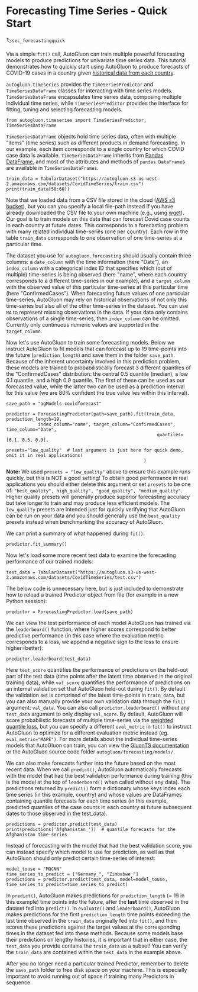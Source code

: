 # Forecasting Time Series - Quick Start
:label:`sec_forecastingquick`

Via a simple `fit()` call, AutoGluon can train multiple powerful forecasting models to produce predictions 
for univariate time series data. 
This tutorial demonstrates how to quickly start using AutoGluon to produce forecasts of COVID-19 cases in a 
country given [historical data from each country](https://www.kaggle.com/c/covid19-global-forecasting-week-4). 

`autogluon.timeseries` provides the `TimeSeriesPredictor` and `TimeSeriesDataFrame` classes for interacting 
with time series models. `TimeSeriesDataFrame` encapsulates time series data, composing multiple individual 
time series, while `TimeSeriesPredictor` provides the interface for fitting, tuning and selecting forecasting
models.

```{.python .input}
from autogluon.timeseries import TimeSeriesPredictor, TimeSeriesDataFrame 
```

`TimeSeriesDataFrame` objects hold time series data, often with multiple "items" (time series) such as different
products in demand forecasting. In our example, each item corresponds to a single country for which COVID
case data is available. `TimeSeriesDataFrame` inherits from 
[Pandas DataFrame](https://pandas.pydata.org/pandas-docs/stable/reference/api/pandas.DataFrame.html), and 
most of the attributes and methods of `pandas.DataFrame`s are available in `TimeSeriesDataFrames`.

```{.python .input}
train_data = TabularDataset("https://autogluon.s3-us-west-2.amazonaws.com/datasets/CovidTimeSeries/train.csv")
print(train_data[50:60])
```

Note that we loaded data from a CSV file stored in the cloud ([AWS s3 bucket](https://aws.amazon.com/s3/)), but you 
can you specify a local file-path instead if you have already downloaded the CSV file to your own machine (e.g., using [wget](https://www.gnu.org/software/wget/)). Our goal is to train models on this data that can forecast Covid case counts in each country at future dates. This corresponds to a forecasting problem with many related individual time-series (one per country). Each row in the table `train_data` corresponds to one observation of one time-series at a particular time.

The dataset you use for `autogluon.forecasting` should usually contain three columns: a `date_column` with the time information (here "Date"), an `index_column` with a categorical index ID that specifies which (out of multiple) time-series is being observed (here "name", where each country corresponds to a different time-series in our example), and a `target_column` with the observed value of this particular time-series at this particular time (here "ConfirmedCases"). When forecasting future values of one particular time-series, AutoGluon may rely on historical observations of not only this time-series but also all of the other time-series in the dataset. You can use `NA` to represent missing observations in the data. If your data only contains observations of a single time-series, then `index_column` can be omitted. Currently only continuous numeric values are supported in the `target_column`.

Now let's use AutoGluon to train some forecasting models. Below we instruct AutoGluon to fit models that can forecast up to 19 time-points into the future (`prediction_length`) and save them in the folder `save_path`. Because of the inherent uncertainty involved in this prediction problem, these models are trained to probabilistically forecast 3 different quantiles of the "ConfirmedCases" distribution: the central 0.5 quantile (median), a low 0.1 quantile, and a high 0.9 quantile. The first of these can be used as our forecasted value, while the latter two can be used as a prediction interval for this value (we are 80% confident the true value lies within this interval).

```{.python .input}
save_path = "agModels-covidforecast"

predictor = ForecastingPredictor(path=save_path).fit(train_data, prediction_length=19,
            index_column="name", target_column="ConfirmedCases", time_column="Date",
                                                         quantiles=[0.1, 0.5, 0.9],
                                                         presets="low_quality"  # last argument is just here for quick demo, omit it in real applications!
                                                    )
```

**Note:** We used `presets = "low_quality"` above to ensure this example runs quickly, but this is NOT a good setting!  To obtain good performance in real applications you should either delete this argument or set `presets` to be one of: `"best_quality", high_quality", "good_quality", "medium_quality"`. Higher quality presets will generally produce superior forecasting accuracy but take longer to train and may produce less efficient models. The `low_quality` presets are intended just for quickly verifying that AutoGluon can be run on your data and you should generally use the `best_quality` presets instead when benchmarking the accuracy of AutoGluon.

We can print a summary of what happened during `fit()`:

```{.python .input}
predictor.fit_summary()
```

Now let's load some more recent test data to examine the forecasting performance of our trained models:

```{.python .input}
test_data = TabularDataset("https://autogluon.s3-us-west-2.amazonaws.com/datasets/CovidTimeSeries/test.csv")
```

The below code is unnecessary here, but is just included to demonstrate how to reload a trained Predictor object from file (for example in a new Python session):

```{.python .input}
predictor = ForecastingPredictor.load(save_path)
```

We can view the test performance of each model AutoGluon has trained via the `leaderboard()` function, where higher scores correspond to better predictive performance (in this case where the evaluation metric corresponds to a loss, we append a negative sign to the loss to ensure higher=better):

```{.python .input}
predictor.leaderboard(test_data)
```

Here `test_score` quantifies the performance of predictions on the held-out part of the test data (time points after the latest time observed in the original training data), while `val_score` quantifies the performance of predictions on an internal validation set that AutoGluon held-out during `fit()`. By default the validation set is comprised of the latest time-points in `train_data`, but you can also manually provide your own validation data through the `fit()` argument: `val_data`. You can also call `predictor.leaderboard()` without any `test_data` argument to only display `val_score`. By default, AutoGluon will score probabilistic forecasts of multiple time-series via the [weighted quantile loss](https://docs.aws.amazon.com/forecast/latest/dg/metrics.html#metrics-wQL), but you can specify a different `eval_metric` in `fit()` to instruct AutoGluon to optimize for a different evaluation metric instead (eg. `eval_metric="MAPE")`. For more details about the individual time-series models that AutoGluon can train, you can view the [GluonTS documentation](https://ts.gluon.ai/) or the AutoGluon source code folder `autogluon/forecasting/models/`.

We can also make forecasts further into the future based on the most recent data. When we call `predict()`, AutoGluon automatically forecasts with the model that had the best validation performance during training (this is the model at the top of `leaderboard()` when called without any data). The predictions returned by `predict()` form a dictionary whose keys index each time series (in this example, country) and whose values are DataFrames containing quantile forecasts for each time series (in this example, predicted quantiles of the case counts in each country at future subsequent dates to those observed in the test_data).

```{.python .input}
predictions = predictor.predict(test_data)
print(predictions['Afghanistan_'])  # quantile forecasts for the Afghanistan time-series
```

Instead of forecasting with the model that had the best validation score, you can instead specify which model to use for prediction, as well as that AutoGluon should only predict certain time-series of interest:

```{.python .input}
model_touse = "MQCNN"
time_series_to_predict = ["Germany_", "Zimbabwe_"]
predictions = predictor.predict(test_data, model=model_touse, time_series_to_predict=time_series_to_predict)
```

In `predict()`, AutoGluon makes predictions for `prediction_length` (= 19 in this example) time points into the future, after the **last** time observed in the dataset fed into `predict()`. In `evaluate()` and `leaderboard()`, AutoGluon makes predictions for the first `prediction_length` time points exceeding the last time observed in the `train_data` originally fed into `fit()`, and then scores these predictions against the target values at the corresponding times in the dataset fed into these methods. Because some models base their predictions on lengthy histories, it is important that in either case, the `test_data` you provide contains the `train_data` as a subset! You can verify the `train_data` are contained within the `test_data` in the example above.

After you no longer need a particular trained Predictor, remember to delete the `save_path` folder to free disk space on your machine. This is especially important to avoid running out of space if training many Predictors in sequence.
